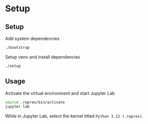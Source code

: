# Setup

## Setup

Add system dependencies

```bash
./bootstrap
```

Setup venv and install dependencies

```bash
./setup
```

## Usage

Activate the virtual environment and start Jupyter Lab

```bash
source .reprex/bin/activate
jupyter lab
```

While in Jupyter Lab, select the kernel titled `Python 3.12 (.reprex)`.
